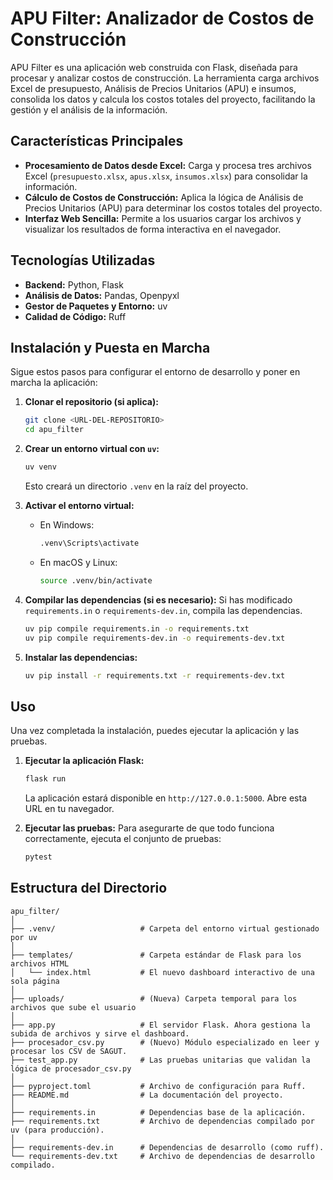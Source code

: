 # APU Filter: Analizador de Costos de Construcción

APU Filter es una aplicación web construida con Flask, diseñada para procesar y analizar costos de construcción. La herramienta carga archivos Excel de presupuesto, Análisis de Precios Unitarios (APU) e insumos, consolida los datos y calcula los costos totales del proyecto, facilitando la gestión y el análisis de la información.

## Características Principales

- **Procesamiento de Datos desde Excel:** Carga y procesa tres archivos Excel (`presupuesto.xlsx`, `apus.xlsx`, `insumos.xlsx`) para consolidar la información.
- **Cálculo de Costos de Construcción:** Aplica la lógica de Análisis de Precios Unitarios (APU) para determinar los costos totales del proyecto.
- **Interfaz Web Sencilla:** Permite a los usuarios cargar los archivos y visualizar los resultados de forma interactiva en el navegador.

## Tecnologías Utilizadas

- **Backend:** Python, Flask
- **Análisis de Datos:** Pandas, Openpyxl
- **Gestor de Paquetes y Entorno:** uv
- **Calidad de Código:** Ruff

## Instalación y Puesta en Marcha

Sigue estos pasos para configurar el entorno de desarrollo y poner en marcha la aplicación:

1.  **Clonar el repositorio (si aplica):**
    ```bash
    git clone <URL-DEL-REPOSITORIO>
    cd apu_filter
    ```

2.  **Crear un entorno virtual con `uv`:**
    ```bash
    uv venv
    ```
    Esto creará un directorio `.venv` en la raíz del proyecto.

3.  **Activar el entorno virtual:**
    - En Windows:
      ```bash
      .venv\Scripts\activate
      ```
    - En macOS y Linux:
      ```bash
      source .venv/bin/activate
      ```

4.  **Compilar las dependencias (si es necesario):**
    Si has modificado `requirements.in` o `requirements-dev.in`, compila las dependencias.
    ```bash
    uv pip compile requirements.in -o requirements.txt
    uv pip compile requirements-dev.in -o requirements-dev.txt
    ```

5.  **Instalar las dependencias:**
    ```bash
    uv pip install -r requirements.txt -r requirements-dev.txt
    ```

## Uso

Una vez completada la instalación, puedes ejecutar la aplicación y las pruebas.

1.  **Ejecutar la aplicación Flask:**
    ```bash
    flask run
    ```
    La aplicación estará disponible en `http://127.0.0.1:5000`. Abre esta URL en tu navegador.

2.  **Ejecutar las pruebas:**
    Para asegurarte de que todo funciona correctamente, ejecuta el conjunto de pruebas:
    ```bash
    pytest
    ```

## Estructura del Directorio

```
apu_filter/
│
├── .venv/                   # Carpeta del entorno virtual gestionado por uv
│
├── templates/               # Carpeta estándar de Flask para los archivos HTML
│   └── index.html           # El nuevo dashboard interactivo de una sola página
│
├── uploads/                 # (Nueva) Carpeta temporal para los archivos que sube el usuario
│
├── app.py                   # El servidor Flask. Ahora gestiona la subida de archivos y sirve el dashboard.
├── procesador_csv.py        # (Nuevo) Módulo especializado en leer y procesar los CSV de SAGUT.
├── test_app.py              # Las pruebas unitarias que validan la lógica de procesador_csv.py
│
├── pyproject.toml           # Archivo de configuración para Ruff.
├── README.md                # La documentación del proyecto.
│
├── requirements.in          # Dependencias base de la aplicación.
├── requirements.txt         # Archivo de dependencias compilado por uv (para producción).
│
├── requirements-dev.in      # Dependencias de desarrollo (como ruff).
└── requirements-dev.txt     # Archivo de dependencias de desarrollo compilado.
```
